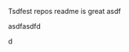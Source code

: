 Tsdfest repos readme is great asdf







asdfasdfd




d
















































































































































































































